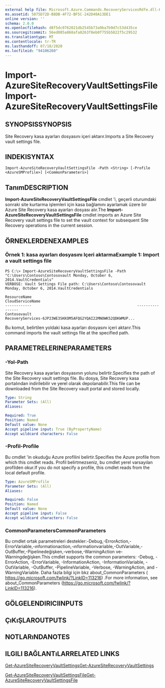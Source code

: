 ```yaml
---
external help file: Microsoft.Azure.Commands.RecoveryServicesRdfe.dll-Help.xml
ms.assetid: 5875D72D-B8DB-4F72-BF5C-242D40A13DE1
online version: ''
schema: 2.0.0
ms.openlocfilehash: d8f5dc0762021db2545b73a9ba7b9d7c53d435ce
ms.sourcegitcommit: 56ed085a868afa8263f8eb0f755b5822f5c29532
ms.translationtype: MT
ms.contentlocale: tr-TR
ms.lasthandoff: 07/18/2020
ms.locfileid: "94106260"
---
```

# <span data-ttu-id="1f4a7-101">Import-AzureSiteRecoveryVaultSettingsFile</span><span class="sxs-lookup"><span data-stu-id="1f4a7-101">Import-AzureSiteRecoveryVaultSettingsFile</span></span>

## <span data-ttu-id="1f4a7-102">SYNOPSIS</span><span class="sxs-lookup"><span data-stu-id="1f4a7-102">SYNOPSIS</span></span>
<span data-ttu-id="1f4a7-103">Site Recovery kasa ayarları dosyasını içeri aktarır.</span><span class="sxs-lookup"><span data-stu-id="1f4a7-103">Imports a Site Recovery vault settings file.</span></span>

## <span data-ttu-id="1f4a7-104">INDEKI</span><span class="sxs-lookup"><span data-stu-id="1f4a7-104">SYNTAX</span></span>

```
Import-AzureSiteRecoveryVaultSettingsFile -Path <String> [-Profile <AzureSMProfile>] [<CommonParameters>]
```

## <span data-ttu-id="1f4a7-105">Tanım</span><span class="sxs-lookup"><span data-stu-id="1f4a7-105">DESCRIPTION</span></span>
<span data-ttu-id="1f4a7-106">**Import-AzureSiteRecoveryVaultSettingsFile** cmdlet 'i, geçerli oturumdaki sonraki site kurtarma işlemleri için kasa bağlamını ayarlamak üzere bir Azure Site Recovery kasa ayarları dosyası alır.</span><span class="sxs-lookup"><span data-stu-id="1f4a7-106">The **Import-AzureSiteRecoveryVaultSettingsFile** cmdlet imports an Azure Site Recovery vault settings file to set the vault context for subsequent Site Recovery operations in the current session.</span></span>

## <span data-ttu-id="1f4a7-107">ÖRNEKLERDEN</span><span class="sxs-lookup"><span data-stu-id="1f4a7-107">EXAMPLES</span></span>

### <span data-ttu-id="1f4a7-108">Örnek 1: kasa ayarları dosyasını Içeri aktarma</span><span class="sxs-lookup"><span data-stu-id="1f4a7-108">Example 1: Import a vault settings file</span></span>
```
PS C:\> Import-AzureSiteRecoveryVaultSettingsFile -Path "C:\Users\Contoso\Contosovault Monday, October 6, 2014.VaultCredentials"
VERBOSE: Vault Settings File path: C:\Users\Contoso\Contosovault Monday, October 6, 2014.VaultCredentials

ResourceName                                                CloudServiceName
------------                                                ----------------
Contosovault                                                RecoveryServices-6JP23WE3SKKOM5AFQG2YQAI22MNOWK52QDKWMUP...
```

<span data-ttu-id="1f4a7-109">Bu komut, belirtilen yoldaki kasa ayarları dosyasını içeri aktarır.</span><span class="sxs-lookup"><span data-stu-id="1f4a7-109">This command imports the vault settings file at the specified path.</span></span>

## <span data-ttu-id="1f4a7-110">PARAMETRELERINE</span><span class="sxs-lookup"><span data-stu-id="1f4a7-110">PARAMETERS</span></span>

### <span data-ttu-id="1f4a7-111">-Yol</span><span class="sxs-lookup"><span data-stu-id="1f4a7-111">-Path</span></span>
<span data-ttu-id="1f4a7-112">Site Recovery kasa ayarları dosyasının yolunu belirtir.</span><span class="sxs-lookup"><span data-stu-id="1f4a7-112">Specifies the path of the Site Recovery vault settings file.</span></span>
<span data-ttu-id="1f4a7-113">Bu dosya, Site Recovery kasa portalından indirilebilir ve yerel olarak depolanabilir.</span><span class="sxs-lookup"><span data-stu-id="1f4a7-113">This file can be downloaded from the Site Recovery vault portal and stored locally.</span></span>

```yaml
Type: String
Parameter Sets: (All)
Aliases: 

Required: True
Position: Named
Default value: None
Accept pipeline input: True (ByPropertyName)
Accept wildcard characters: False
```

### <span data-ttu-id="1f4a7-114">-Profil</span><span class="sxs-lookup"><span data-stu-id="1f4a7-114">-Profile</span></span>
<span data-ttu-id="1f4a7-115">Bu cmdlet 'in okuduğu Azure profilini belirtir.</span><span class="sxs-lookup"><span data-stu-id="1f4a7-115">Specifies the Azure profile from which this cmdlet reads.</span></span>
<span data-ttu-id="1f4a7-116">Profil belirtmezseniz, bu cmdlet yerel varsayılan profilden okur.</span><span class="sxs-lookup"><span data-stu-id="1f4a7-116">If you do not specify a profile, this cmdlet reads from the local default profile.</span></span>

```yaml
Type: AzureSMProfile
Parameter Sets: (All)
Aliases: 

Required: False
Position: Named
Default value: None
Accept pipeline input: False
Accept wildcard characters: False
```

### <span data-ttu-id="1f4a7-117">CommonParameters</span><span class="sxs-lookup"><span data-stu-id="1f4a7-117">CommonParameters</span></span>
<span data-ttu-id="1f4a7-118">Bu cmdlet ortak parametreleri destekler:-Debug,-ErrorAction,-ErrorVariable,-ınformationaction,-ınformationvariable,-OutVariable,-OutBuffer,-Pipelinedeğişken,-verbose,-WarningAction ve-Warningdeğişken.</span><span class="sxs-lookup"><span data-stu-id="1f4a7-118">This cmdlet supports the common parameters: -Debug, -ErrorAction, -ErrorVariable, -InformationAction, -InformationVariable, -OutVariable, -OutBuffer, -PipelineVariable, -Verbose, -WarningAction, and -WarningVariable.</span></span> <span data-ttu-id="1f4a7-119">Daha fazla bilgi için bkz about_CommonParameters ( https://go.microsoft.com/fwlink/?LinkID=113216) .</span><span class="sxs-lookup"><span data-stu-id="1f4a7-119">For more information, see about_CommonParameters (https://go.microsoft.com/fwlink/?LinkID=113216).</span></span>

## <span data-ttu-id="1f4a7-120">GÖLGELENDIRICI</span><span class="sxs-lookup"><span data-stu-id="1f4a7-120">INPUTS</span></span>

## <span data-ttu-id="1f4a7-121">ÇıKıŞLAR</span><span class="sxs-lookup"><span data-stu-id="1f4a7-121">OUTPUTS</span></span>

## <span data-ttu-id="1f4a7-122">NOTLARıNDA</span><span class="sxs-lookup"><span data-stu-id="1f4a7-122">NOTES</span></span>

## <span data-ttu-id="1f4a7-123">ILGILI BAĞLANTıLAR</span><span class="sxs-lookup"><span data-stu-id="1f4a7-123">RELATED LINKS</span></span>

[<span data-ttu-id="1f4a7-124">Get-AzureSiteRecoveryVaultSettings</span><span class="sxs-lookup"><span data-stu-id="1f4a7-124">Get-AzureSiteRecoveryVaultSettings</span></span>](./Get-AzureSiteRecoveryVaultSettings.md)

[<span data-ttu-id="1f4a7-125">Get-AzureSiteRecoveryVaultSettingsFile</span><span class="sxs-lookup"><span data-stu-id="1f4a7-125">Get-AzureSiteRecoveryVaultSettingsFile</span></span>](./Get-AzureSiteRecoveryVaultSettingsFile.md)


